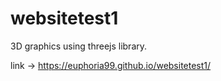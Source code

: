 # websitetest1
3D graphics using threejs library.

link -> https://euphoria99.github.io/websitetest1/
